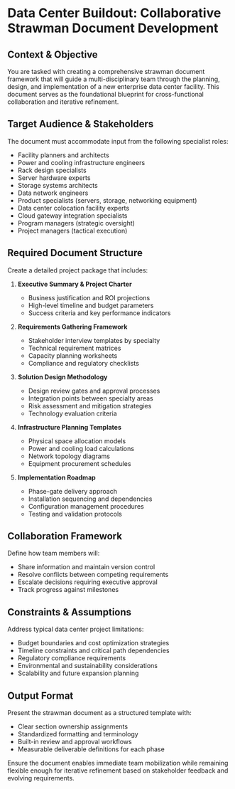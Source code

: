 # Data Center Buildout: Collaborative Strawman Document Development

## Context & Objective
You are tasked with creating a comprehensive strawman document framework that will guide a multi-disciplinary team through the planning, design, and implementation of a new enterprise data center facility. This document serves as the foundational blueprint for cross-functional collaboration and iterative refinement.

## Target Audience & Stakeholders
The document must accommodate input from the following specialist roles:
- Facility planners and architects
- Power and cooling infrastructure engineers
- Rack design specialists
- Server hardware experts
- Storage systems architects
- Data network engineers
- Product specialists (servers, storage, networking equipment)
- Data center colocation facility experts
- Cloud gateway integration specialists
- Program managers (strategic oversight)
- Project managers (tactical execution)

## Required Document Structure
Create a detailed project package that includes:

1. **Executive Summary & Project Charter**
   - Business justification and ROI projections
   - High-level timeline and budget parameters
   - Success criteria and key performance indicators

2. **Requirements Gathering Framework**
   - Stakeholder interview templates by specialty
   - Technical requirement matrices
   - Capacity planning worksheets
   - Compliance and regulatory checklists

3. **Solution Design Methodology**
   - Design review gates and approval processes
   - Integration points between specialty areas
   - Risk assessment and mitigation strategies
   - Technology evaluation criteria

4. **Infrastructure Planning Templates**
   - Physical space allocation models
   - Power and cooling load calculations
   - Network topology diagrams
   - Equipment procurement schedules

5. **Implementation Roadmap**
   - Phase-gate delivery approach
   - Installation sequencing and dependencies
   - Configuration management procedures
   - Testing and validation protocols

## Collaboration Framework
Define how team members will:
- Share information and maintain version control
- Resolve conflicts between competing requirements
- Escalate decisions requiring executive approval
- Track progress against milestones

## Constraints & Assumptions
Address typical data center project limitations:
- Budget boundaries and cost optimization strategies
- Timeline constraints and critical path dependencies
- Regulatory compliance requirements
- Environmental and sustainability considerations
- Scalability and future expansion planning

## Output Format
Present the strawman document as a structured template with:
- Clear section ownership assignments
- Standardized formatting and terminology
- Built-in review and approval workflows
- Measurable deliverable definitions for each phase

Ensure the document enables immediate team mobilization while remaining flexible enough for iterative refinement based on stakeholder feedback and evolving requirements.